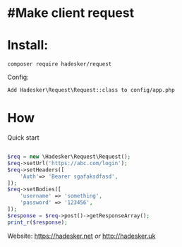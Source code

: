 #Make client request
=======================

Install: 
==========
```shell
composer require hadesker/request
```

Config: 
```shell
Add Hadesker\Request\Request::class to config/app.php
```

How
==========
Quick start

```php

$req = new \Hadesker\Request\Request();
$req->setUrl('https://abc.com/login');
$req->setHeaders([
    'Auth'=> 'Bearer sgafaksdfasd',
]);
$req->setBodies([
    'username' => 'something',
    'password' => '123456',
]);
$response = $req->post()->getResponseArray();
print_r($response);

```

Website: https://hadesker.net _or_ http://hadesker.uk
